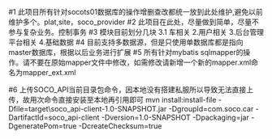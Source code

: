 #1 此项目所有针对socots01数据库的操作增删查改都统一放到此处维护,避免以前维护多个。plat,site，soco_provider
#2 此项目在此处，尽量做到简单，尽量不参与复杂业务。控制事务
#3 模块目前划分几块 
	3.1 车相关  2.用户相关 3.后台管理平台相关 4.基础数据 
#4 目前支持多数据源，但是只使用单数据库都是指向master数据库，根据以后业务进行扩展
#5 所有针对mybatis sqlmapper的操作。请不要在原始mapper文件中修改，如需修改请新增一个新的mapper.xml命名为mapper_ext.xml

#6 上传SOCO_API当前目录包命令，因本地没有搭建私服所以导致无法直接上传，故用次命令直接安装至本地再引用即可
mvn install:install-file -Dfile=target\soco_api-client-1.0-SNAPSHOT.jar -DgroupId=com.soco.car -DartifactId=soco_api-client -Dversion=1.0-SNAPSHOT -Dpackaging=jar -DgeneratePom=true -DcreateChecksum=true
